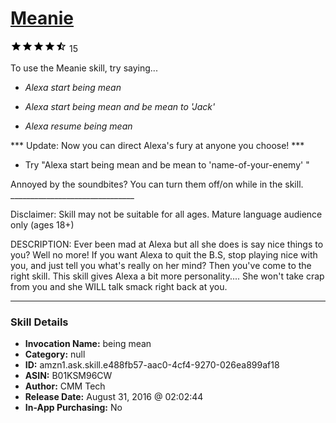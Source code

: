 # [Meanie](http://alexa.amazon.com/#skills/amzn1.ask.skill.e488fb57-aac0-4cf4-9270-026ea899af18)
![4.4 stars](../../images/ic_star_black_18dp_1x.png)![4.4 stars](../../images/ic_star_black_18dp_1x.png)![4.4 stars](../../images/ic_star_black_18dp_1x.png)![4.4 stars](../../images/ic_star_black_18dp_1x.png)![4.4 stars](../../images/ic_star_half_black_18dp_1x.png) 15

To use the Meanie skill, try saying...

* *Alexa start being mean*

* *Alexa start being mean and be mean to 'Jack'*

* *Alexa resume being mean*

*** Update: Now you can direct Alexa's fury at anyone you choose! ***
- Try "Alexa start being mean and be mean to 'name-of-your-enemy' "

Annoyed by the soundbites? You can turn them off/on while in the skill. 
            _______________________________

Disclaimer: Skill may not be suitable for all ages. Mature language audience only (ages 18+)

DESCRIPTION:
Ever been mad at Alexa but all she does is say nice things to you? Well no more! If you want Alexa to quit the B.S, stop playing nice with you, and just tell you what's really on her mind? Then you've come to the right skill. This skill gives Alexa a bit more personality.... She won't take crap from you and she WILL talk smack right back at you.

***

### Skill Details

* **Invocation Name:** being mean
* **Category:** null
* **ID:** amzn1.ask.skill.e488fb57-aac0-4cf4-9270-026ea899af18
* **ASIN:** B01KSM96CW
* **Author:** CMM Tech
* **Release Date:** August 31, 2016 @ 02:02:44
* **In-App Purchasing:** No
